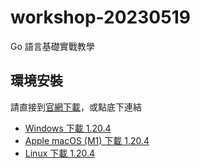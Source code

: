 # workshop-20230519

Go 語言基礎實戰教學

## 環境安裝

請直接到[官網下載](https://go.dev/dl/)，或點底下連結

* [Windows 下載 1.20.4](https://go.dev/dl/go1.20.4.windows-amd64.msi)
* [Apple macOS (M1) 下載 1.20.4](https://go.dev/dl/go1.20.4.darwin-arm64.pkg)
* [Linux 下載 1.20.4](https://go.dev/dl/go1.20.4.linux-amd64.tar.gz)
